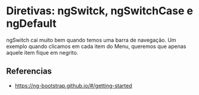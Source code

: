 ﻿# Diretivas: ngSwitck, ngSwitchCase e ngDefault

ngSwitch cai muito bem quando temos uma barra de navegação. Um exemplo quando clicamos em cada item do Menu, queremos que apenas aquele item fique em negrito. 







## Referencias

- https://ng-bootstrap.github.io/#/getting-started
